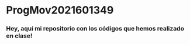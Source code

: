 # ProgMov2021601349

<h3> Hey, aquí mi repositorio con los códigos que hemos realizado en clase!</h3>
